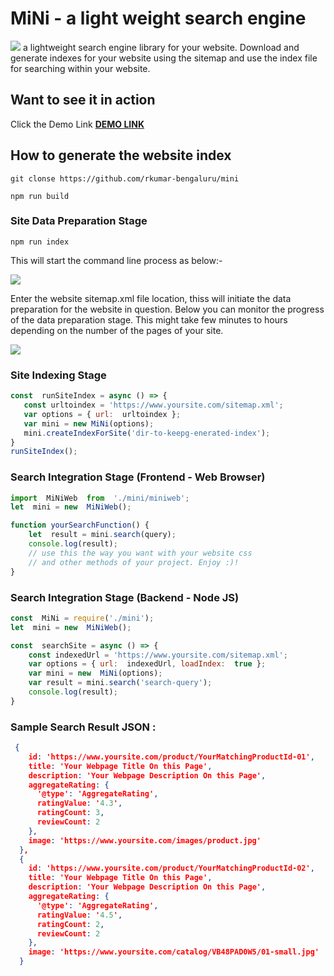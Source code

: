 # MiNi - a light weight search engine
 
![](https://rkumar-bengaluru.github.io/mini/images/mini-ask.webp) a lightweight search engine library for your website. Download and generate indexes for your website using the sitemap and use the index file for searching within your website.

## Want to see it in action

Click the Demo Link **[DEMO LINK](https://rkumar-bengaluru.github.io/mini/)**

## How to generate the website index
```
git clonse https://github.com/rkumar-bengaluru/mini
```
```
npm run build
```
### Site Data Preparation Stage
```
npm run index
```
This will start the command line process as below:-

![](https://rkumar-bengaluru.github.io/mini/images/mini-ask.webp)

Enter the website sitemap.xml file location, thiss will initiate the data preparation for the website in question. Below you can monitor the progress of the data preparation stage. This might take few minutes to hours depending on the number of the pages of your site.

![](https://rkumar-bengaluru.github.io/mini/images/min-progress.webp)

### Site Indexing Stage
 ```javascript
const  runSiteIndex = async () => {
	const urltoindex = 'https://www.yoursite.com/sitemap.xml';
	var options = { url:  urltoindex };
	var mini = new MiNi(options);
	mini.createIndexForSite('dir-to-keepg-enerated-index');
}
runSiteIndex();
```
### Search Integration Stage (Frontend - Web Browser)
```javascript
import  MiNiWeb  from  './mini/miniweb';
let  mini = new  MiNiWeb();

function yourSearchFunction() {
	let  result = mini.search(query);
	console.log(result);
	// use this the way you want with your website css
	// and other methods of your project. Enjoy :)!
}
```

### Search Integration Stage (Backend - Node JS)
```javascript
const  MiNi = require('./mini');
let  mini = new  MiNiWeb();

const  searchSite = async () => {
	const indexedUrl = 'https://www.yoursite.com/sitemap.xml';
	var options = { url:  indexedUrl, loadIndex:  true };
	var mini = new  MiNi(options);
	var result = mini.search('search-query');
	console.log(result);
}
```
### Sample Search Result JSON :
```json
 {
    id: 'https://www.yoursite.com/product/YourMatchingProductId-01',
    title: 'Your Webpage Title On this Page',
    description: 'Your Webpage Description On this Page',
    aggregateRating: {
      '@type': 'AggregateRating',
      ratingValue: '4.3',
      ratingCount: 3,
      reviewCount: 2
    },
    image: 'https://www.yoursite.com/images/product.jpg'
  },
  {
    id: 'https://www.yoursite.com/product/YourMatchingProductId-02',
    title: 'Your Webpage Title On this Page',
    description: 'Your Webpage Description On this Page',
    aggregateRating: {
      '@type': 'AggregateRating',
      ratingValue: '4.5',
      ratingCount: 2,
      reviewCount: 2
    },
    image: 'https://www.yoursite.com/catalog/VB48PAD0W5/01-small.jpg'
  }
```
